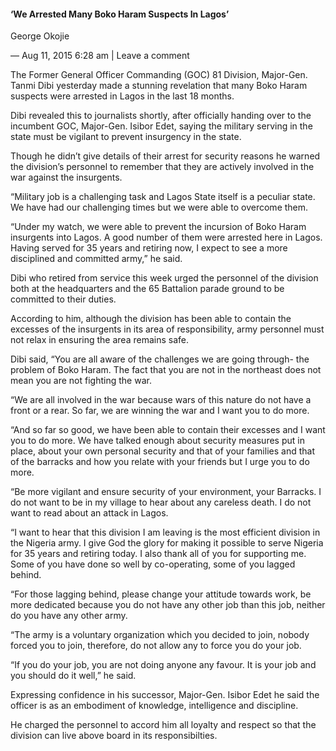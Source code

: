 #### ‘We Arrested Many Boko Haram Suspects In Lagos’

George Okojie

— Aug 11, 2015 6:28 am | Leave a comment

The Former General Officer Commanding \(GOC\) 81 Division, Major-Gen. Tanmi Dibi yesterday made a stunning revelation that many Boko Haram suspects were arrested in Lagos in the last 18 months.

Dibi revealed this to journalists shortly, after officially handing over to the incumbent GOC, Major-Gen. Isibor Edet, saying the military serving in the state must be vigilant to prevent insurgency in the state.

Though he didn’t give details of their arrest for security reasons he warned the division’s personnel to remember that they are actively involved in the war against the insurgents.

“Military job is a challenging task and Lagos State itself is a peculiar state. We have had our challenging times but we were able to overcome them.

“Under my watch, we were able to prevent the incursion of Boko Haram insurgents into Lagos. A good number of them were arrested here in Lagos. Having served for 35 years and retiring now, I expect to see a more disciplined and committed army,” he said.

Dibi who retired from service this week urged the personnel of the division both at the headquarters and the 65 Battalion parade ground to be committed to their duties.

According to him, although the division has been able to contain the excesses of the insurgents in its area of responsibility, army personnel must not relax in ensuring the area remains safe.

Dibi said, “You are all aware of the challenges we are going through- the problem of Boko Haram. The fact that you are not in the northeast does not mean you are not fighting the war.

“We are all involved in the war because wars of this nature do not have a front or a rear. So far, we are winning the war and I want you to do more.

“And so far so good, we have been able to contain their excesses and I want you to do more. We have talked enough about security measures put in place, about your own personal security and that of your families and that of the barracks and how you relate with your friends but I urge you to do more.

“Be more vigilant and ensure security of your environment, your Barracks. I do not want to be in my village to hear about any careless death.‎ I do not want to read about an attack in Lagos.

“I want to hear that this division I am leaving is the most efficient division in the Nigeria army. I give God the glory for making it possible to serve Nigeria for 35 years and retiring today. I also thank all of you for supporting me. Some of you have done so well by co-operating, some of you lagged behind.

“For those lagging behind, please change your attitude towards work, be more dedicated because you do not have any other job than this job, neither do you have any other army.

“The army is a voluntary organization which you decided to join, nobody forced you to join, therefore, do not allow any to force you do your job.

“If you do your job, you are not doing anyone any favour. It is your job and you should do it well,” he said.

Expressing confidence in his successor, Major-Gen. Isibor Edet he said the officer is as an embodiment of knowledge, intelligence and discipline.

He charged the personnel to accord him all loyalty‎ and respect so that the division can live above board in its responsibilties.
